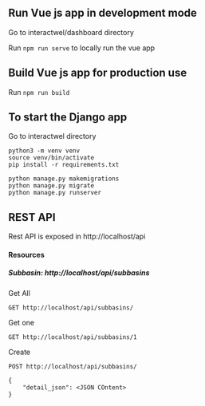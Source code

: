 ## Run Vue js app in development mode

Go to interactwel/dashboard directory

Run ```npm run serve``` to locally run the vue app

## Build Vue js app for production use

Run ```npm run build``` 

## To start the Django app

Go to interactwel directory

```
python3 -m venv venv
source venv/bin/activate
pip install -r requirements.txt
```

```
python manage.py makemigrations
python manage.py migrate
python manage.py runserver
```

## REST API

Rest API is exposed in http://localhost/api

#### Resources 

##### Subbasin: http://localhost/api/subbasins

Get All
```
GET http://localhost/api/subbasins/
```

Get one
```
GET http://localhost/api/subbasins/1
```

Create 
```
POST http://localhost/api/subbasins/

{
    "detail_json": <JSON COntent>
}
```